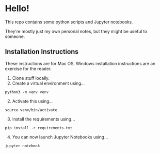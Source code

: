 # Hello!

This repo contains some python scripts and Jupyter notebooks. 

They're mostly just my own personal notes, but they might be useful to someone.

## Installation Instructions

These instructions are for Mac OS. Windows installation instructions are an exercise for the reader.

1. Clone stuff locally.
2. Create a virtual environment using...

`python3 -m venv venv`

2. Activate this using...

`source venv/bin/activate`

3. Install the requirements using...

`pip install -r requirements.txt`

4. You can now launch Jupyter Notebooks using...

`jupyter notebook`
